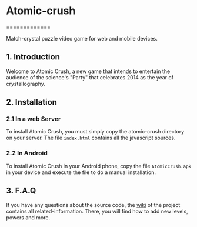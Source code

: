 # Atomic-crush
=============

Match-crystal puzzle video game for web and mobile devices.

## 1. Introduction

Welcome to Atomic Crush, a new game that intends to entertain the audience of the science's "Party" that celebrates 2014 as the year of crystallography.

## 2. Installation

### 2.1 In a web Server

To install Atomic Crush, you must simply copy the atomic-crush directory on your server. The file `index.html` contains all the javascript sources.

### 2.2 In Android

To install Atomic Crush in your Android phone, copy the file `AtomicCrush.apk` in your device and execute the file to do a manual installation.

## 3. F.A.Q

If you have any questions about the source code, the [wiki](https://github.com/Avangarde/crystal-crush/wiki) of the project contains all related-information. There, you will find how to add new levels, powers and more.
